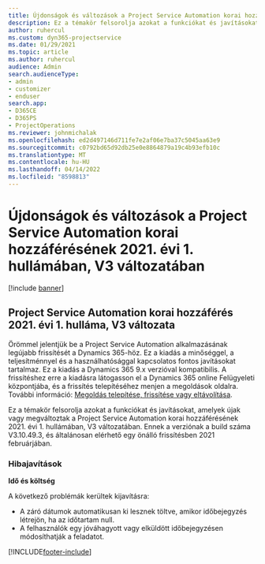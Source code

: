 ```yaml
---
title: Újdonságok és változások a Project Service Automation korai hozzáférésének 2021. évi 1. hullámában, V3 változatában
description: Ez a témakör felsorolja azokat a funkciókat és javításokat, amelyek elérhetőek a Project Service Automation korai hozzáférésének 2021. évi 1. hullámában, V3 változatában.
author: ruhercul
ms.custom: dyn365-projectservice
ms.date: 01/29/2021
ms.topic: article
ms.author: ruhercul
audience: Admin
search.audienceType:
- admin
- customizer
- enduser
search.app:
- D365CE
- D365PS
- ProjectOperations
ms.reviewer: johnmichalak
ms.openlocfilehash: ed2d497146d711fe7e2af06e7ba37c5045aa63e9
ms.sourcegitcommit: c0792bd65d92db25e0e8864879a19c4b93efb10c
ms.translationtype: MT
ms.contentlocale: hu-HU
ms.lasthandoff: 04/14/2022
ms.locfileid: "8598813"
---
```

# <a name="whats-new-or-changed-in-project-service-automation-early-access-wave-1-2021-v3"></a>Újdonságok és változások a Project Service Automation korai hozzáférésének 2021. évi 1. hullámában, V3 változatában

[!include [banner](../includes/psa-now-project-operations.md)]

## <a name="project-service-automation-early-access-wave-1-2021-v3"></a>Project Service Automation korai hozzáférés 2021. évi 1. hulláma, V3 változata

Örömmel jelentjük be a Project Service Automation alkalmazásának legújabb frissítését a Dynamics 365-höz. Ez a kiadás a minőséggel, a teljesítménnyel és a használhatósággal kapcsolatos fontos javításokat tartalmaz. Ez a kiadás a Dynamics 365 9.x verzióval kompatibilis. A frissítéshez erre a kiadásra látogasson el a Dynamics 365 online Felügyeleti központjába, és a frissítés telepítéséhez menjen a megoldások oldalra. További információ: [Megoldás telepítése, frissítése vagy eltávolítása](/power-platform/admin/install-remove-preferred-solution).

Ez a témakör felsorolja azokat a funkciókat és javításokat, amelyek újak vagy megváltoztak a Project Service Automation korai hozzáférésének 2021. évi 1. hullámában, V3 változatában. Ennek a verziónak a build száma V3.10.49.3, és általánosan elérhető egy önálló frissítésben 2021 februárjában.


### <a name="bug-fixes"></a>Hibajavítások

**Idő és költség**

A következő problémák kerültek kijavításra:

- A záró dátumok automatikusan ki lesznek töltve, amikor időbejegyzés létrejön, ha az időtartam null.
- A felhasználók egy jóváhagyott vagy elküldött időbejegyzésen módosíthatják a feladatot.


[!INCLUDE[footer-include](../includes/footer-banner.md)]
